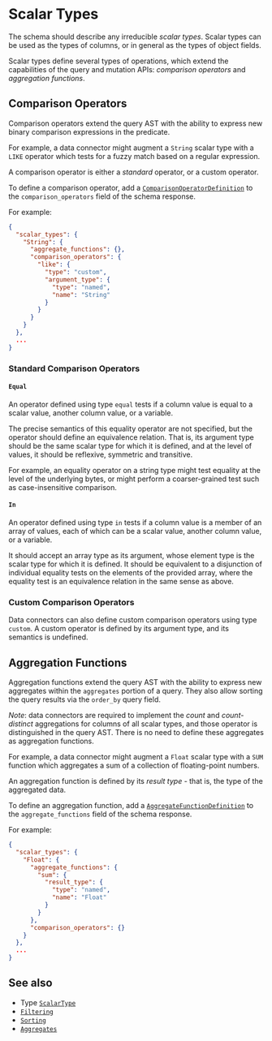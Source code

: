# Scalar Types

The schema should describe any irreducible _scalar types_. Scalar types can be used as the types of columns, or in general as the types of object fields.

Scalar types define several types of operations, which extend the capabilities of the query and mutation APIs: _comparison operators_ and _aggregation functions_.

## Comparison Operators

Comparison operators extend the query AST with the ability to express new binary comparison expressions in the predicate.

For example, a data connector might augment a `String` scalar type with a `LIKE` operator which tests for a fuzzy match based on a regular expression.

A comparison operator is either a _standard_ operator, or a custom operator.

To define a comparison operator, add a [`ComparisonOperatorDefinition`](../../reference/types.md#comparisonoperatordefinition) to the `comparison_operators` field of the schema response.

For example:

```json
{
  "scalar_types": {
    "String": {
      "aggregate_functions": {},
      "comparison_operators": {
        "like": {
          "type": "custom",
          "argument_type": {
            "type": "named",
            "name": "String"
          }
        }
      }
    }
  },
  ...
}
```

### Standard Comparison Operators

#### `Equal`

An operator defined using type `equal` tests if a column value is equal to a scalar value, another column value, or a variable.

The precise semantics of this equality operator are not specified, but the operator should define an equivalence relation. That is, its argument type should be the same scalar type for which it is defined, and at the level of values, it should be reflexive, symmetric and transitive.

For example, an equality operator on a string type might test equality at the level of the underlying bytes, or might perform a coarser-grained test such as case-insensitive comparison.

#### `In`

An operator defined using type `in` tests if a column value is a member of an array of values, each of which can be a scalar value, another column value, or a variable.

It should accept an array type as its argument, whose element type is the scalar type for which it is defined. It should be equivalent to a disjunction of individual equality tests on the elements of the provided array, where the equality test is an equivalence relation in the same sense as above.

### Custom Comparison Operators

Data connectors can also define custom comparison operators using type `custom`. A custom operator is defined by its argument type, and its semantics is undefined.

## Aggregation Functions

Aggregation functions extend the query AST with the ability to express new aggregates within the `aggregates` portion of a query. They also allow sorting the query results via the `order_by` query field.

_Note_: data connectors are required to implement the _count_ and _count-distinct_ aggregations for columns of all scalar types, and those operator is distinguished in the query AST. There is no need to define these aggregates as aggregation functions.

For example, a data connector might augment a `Float` scalar type with a `SUM` function which aggregates a sum of a collection of floating-point numbers.

An aggregation function is defined by its _result type_ - that is, the type of the aggregated data.

To define an aggregation function, add a [`AggregateFunctionDefinition`](../../reference/types.md#aggregatefunctiondefinition) to the `aggregate_functions` field of the schema response.

For example:

```json
{
  "scalar_types": {
    "Float": {
      "aggregate_functions": {
        "sum": {
          "result_type": {
            "type": "named",
            "name": "Float"
          }
        }
      },
      "comparison_operators": {}
    }
  },
  ...
}
```

## See also

- Type [`ScalarType`](../../reference/types.md#scalartype)
- [`Filtering`](../queries/filtering.md)
- [`Sorting`](../queries/sorting.md)
- [`Aggregates`](../queries/aggregates.md)
